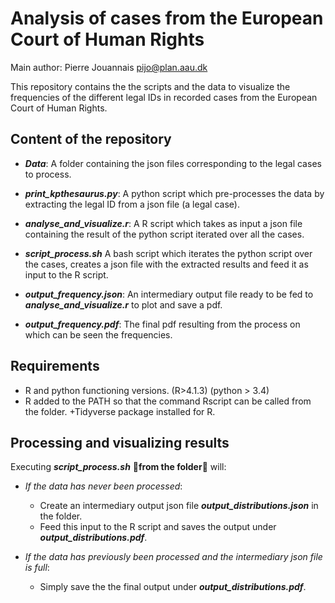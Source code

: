 # Analysis of cases from the European Court of Human Rights

Main author: Pierre Jouannais
pijo@plan.aau.dk

This repository contains the the scripts and the data to visualize the frequencies of the different legal IDs in recorded cases from the European Court of Human Rights.




## Content of the repository


+ **_Data_**: A folder containing the json files corresponding to the legal cases to process.

+ **_print_kpthesaurus.py_**: A python script which pre-processes the data by extracting the legal ID from a json file (a legal case).
 
+ **_analyse_and_visualize.r_**: A R script which takes as input a json file containing the result of the python script iterated over all the cases. 


+ **_script_process.sh_** A bash script which iterates the python script over the cases, creates a json file with the extracted results and feed it as input to the R script.

+ **_output_frequency.json_**: An intermediary output file ready to be fed to **_analyse_and_visualize.r_** to plot and save a pdf.

+ **_output_frequency.pdf_**: The final pdf resulting from the process on which can be seen the frequencies.

## Requirements
+ R and python functioning versions. (R>4.1.3) (python > 3.4)
+ R added to the PATH so that the command Rscript can be called from the folder.
+Tidyverse package installed for R.


## Processing and visualizing results

Executing **_script_process.sh_** &#128680;**from the folder**&#128680; will:

+ *If the data has never been processed*:
  - Create an intermediary output json file       **_output_distributions.json_** in the folder. 
  - Feed this input to the R script and saves the output under **_output_distributions.pdf_**.

+ *If the data has previously been processed and the intermediary json file is full*: 
  - Simply save the the final output under **_output_distributions.pdf_**.
